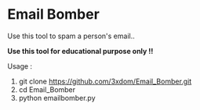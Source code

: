 # Email Bomber #

Use this tool to spam a person's email..

<b> Use this tool for educational purpose only !! </b>

Usage : 

1) git clone https://github.com/3xdom/Email_Bomber.git
2) cd Email_Bomber
3) python emailbomber.py


